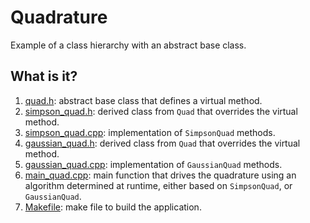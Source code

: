# Quadrature
Example of a class hierarchy with an abstract base class.

## What is it?
1. [quad.h](quad.h): abstract base class that defines a virtual method.
1. [simpson_quad.h](simpson_quad.h): derived class from `Quad` that overrides the virtual
    method.
1. [simpson_quad.cpp](simpson_quad.cpp): implementation of `SimpsonQuad` methods.
1. [gaussian_quad.h](gaussian_quad.h): derived class from `Quad` that overrides the virtual
    method.
1. [gaussian_quad.cpp](gaussian_quad.cpp): implementation of `GaussianQuad` methods.
1. [main_quad.cpp](main_quad.cpp): main function that drives the quadrature using an
    algorithm determined at runtime, either based on `SimpsonQuad`, or
    `GaussianQuad`.
1. [Makefile](Makefile): make file to build the application.
